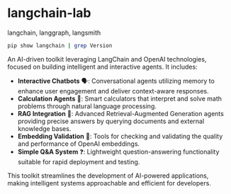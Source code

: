 # langchain-lab
langchain, langgraph, langsmith

```sh
pip show langchain | grep Version
```

An AI-driven toolkit leveraging LangChain and OpenAI technologies, focused on building intelligent and interactive agents. It includes:

- **Interactive Chatbots** 🗣️: Conversational agents utilizing memory to enhance user engagement and deliver context-aware responses.
- **Calculation Agents** 🧮: Smart calculators that interpret and solve math problems through natural language processing.
- **RAG Integration** 🔎: Advanced Retrieval-Augmented Generation agents providing precise answers by querying documents and external knowledge bases.
- **Embedding Validation** 📐: Tools for checking and validating the quality and performance of OpenAI embeddings.
- **Simple Q&A System** ❓: Lightweight question-answering functionality suitable for rapid deployment and testing.

This toolkit streamlines the development of AI-powered applications, making intelligent systems approachable and efficient for developers.
